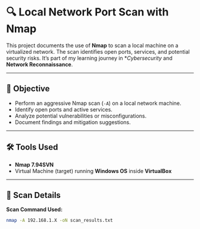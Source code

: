 # 🔍 Local Network Port Scan with Nmap

This project documents the use of **Nmap** to scan a local machine on a virtualized network. The scan identifies open ports, services, and potential security risks. It’s part of my learning journey in **Cybersecurity* and **Network Reconnaissance**.

---

## 📌 Objective

- Perform an aggressive Nmap scan (`-A`) on a local network machine.
- Identify open ports and active services.
- Analyze potential vulnerabilities or misconfigurations.
- Document findings and mitigation suggestions.

---

## 🛠️ Tools Used

- **Nmap 7.94SVN**
- Virtual Machine (target) running **Windows OS** inside **VirtualBox**

---

## 🧪 Scan Details

**Scan Command Used:**
```bash
nmap -A 192.168.1.X -oN scan_results.txt
